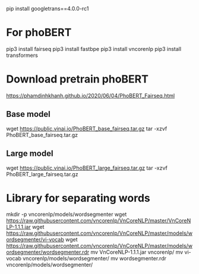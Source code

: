 pip install googletrans==4.0.0-rc1

# For phoBERT
pip3 install fairseq
pip3 install fastbpe
pip3 install vncorenlp
pip3 install transformers

# Download pretrain phoBERT
https://phamdinhkhanh.github.io/2020/06/04/PhoBERT_Fairseq.html
## Base model
wget https://public.vinai.io/PhoBERT_base_fairseq.tar.gz
tar -xzvf PhoBERT_base_fairseq.tar.gz

## Large model
wget https://public.vinai.io/PhoBERT_large_fairseq.tar.gz
tar -xzvf PhoBERT_large_fairseq.tar.gz

# Library for separating words
mkdir -p vncorenlp/models/wordsegmenter
wget https://raw.githubusercontent.com/vncorenlp/VnCoreNLP/master/VnCoreNLP-1.1.1.jar
wget https://raw.githubusercontent.com/vncorenlp/VnCoreNLP/master/models/wordsegmenter/vi-vocab
wget https://raw.githubusercontent.com/vncorenlp/VnCoreNLP/master/models/wordsegmenter/wordsegmenter.rdr
mv VnCoreNLP-1.1.1.jar vncorenlp/
mv vi-vocab vncorenlp/models/wordsegmenter/
mv wordsegmenter.rdr vncorenlp/models/wordsegmenter/
